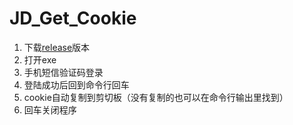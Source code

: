 # JD_Get_Cookie
1. 下载[release](https://github.com/littleCareless/JD_Get_Cookie/releases/download/V1.0)版本
2. 打开exe
3. 手机短信验证码登录
4. 登陆成功后回到命令行回车
5. cookie自动复制到剪切板（没有复制的也可以在命令行输出里找到）
6. 回车关闭程序
